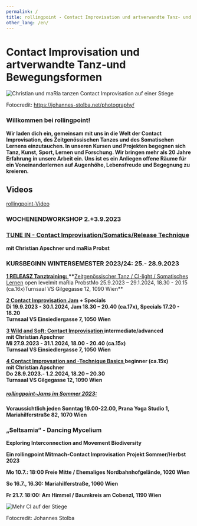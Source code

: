 ```yaml
---
permalink: /
title: rollingpoint - Contact Improvisation und artverwandte Tanz- und Bewegungsformen
other_lang: /en/
---
```

# Contact Improvisation und artverwandte Tanz-und Bewegungsformen

![Christian und maRia tanzen Contact Improvisation auf einer Stiege](/assets/uploads/dsc_1901_klein.jpg "Contact Improvisation")

Fotocredit: https://johannes-stolba.net/photography/

### Willkommen bei rollingpoint!

**Wir laden dich ein, gemeinsam mit uns in die Welt der Contact Improvisation, des Zeitgenössischen Tanzes und des Somatischen Lernens einzutauchen. In unseren Kursen und Projekten begegnen sich Tanz, Kunst, Sport, Lernen und Forschung. Wir bringen mehr als 20 Jahre Erfahrung in unsere Arbeit ein. Uns ist es ein Anliegen offene Räume für ein Voneinanderlernen auf Augenhöhe, Lebensfreude und Begegnung zu kreieren.**

## Videos

<div class="imglink"><a target="_blank" href="https://www.youtube.com/embed/kp3DqzN1Ldo"><img src="/assets/uploads/video_vorschau_rollingpoint.png" alt="" /><div>rollingpoint-Video</div></a></div>

### WOCHENENDWORKSHOP 2.+3.9.2023

### [TUNE IN - Contact Improvisation/Somatics/Release Technique](/workshops#liquid)[](/workshops#liquid)

**mit Christian Apschner und maRia Probst**

### **KURSBEGINN WINTERSEMESTER 2023/24: 25.- 28.9.2023**

**[1 RELEASZ Tanztraining: ](/kurse#mo)\*\***[Zeitgenössischer Tanz / CI-light / Somatisches Lernen](/kurse#mo) open levelmit maRia ProbstMo 25.9.2023 – 29.1.2024, 18.30 - 20.15 (ca.16x)Turnsaal VS Gilgegasse 12, 1090 Wien\*\*

**[2 Contact Improvisation Jam](/kurse#di) + Specials\
Di 19.9.2023  - 30.1.2024, Jam 18.30 – 20.40 (ca.17x), Specials 17.20 - 18.20**\
**Turnsaal VS Einsiedlergasse 7, 1050 Wien**

**[3 Wild and Soft: Contact Improvisation ](/kurse#mi) intermediate/advanced**\
**mit Christian Apschner**\
**Mi 27.9.2023 - 31.1.2024, 18.00 - 20.40 (ca.15x)**\
**Turnsaal VS Einsiedlergasse 7, 1050 Wien**

**[4 Contact Improvsation and -Technique Basics  ](/kurse#do)beginner (ca.15x)**\
**mit Christian Apschner**\
**Do 28.9.2023.- 1.2.2024, 18.20 – 20.30**\
**Turnsaal VS Gilgegasse 12, 1090 Wien**

##### **[rollingpoint-Jams im Sommer 2023:](/jams)**

**Voraussichtlich jeden Sonntag 19.00-22.00, Prana Yoga Studio 1, Mariahilferstraße 82, 1070 Wien**

### „Seltsamia“ - Dancing Mycelium

**Exploring Interconnection and Movement Biodiversity**

**Ein rollingpoint Mitmach-Contact Improvisation Projekt Sommer/Herbst 2023**

**Mo 10.7.: 18:00 Freie Mitte / Ehemaliges Nordbahnhofgelände, 1020 Wien**

[](<>)**So 16.7., 16.30: Mariahilferstraße, 1060 Wien**

**Fr 21.7. 18:00: Am Himmel / Baumkreis am Cobenzl, 1190 Wien**

![Mehr CI auf der Stiege](/assets/uploads/dsc_1941a.jpg "Mehr CI auf der Stiege")

Fotocredit: Johannes Stolba